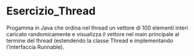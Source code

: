# Esercizio_Thread
Progamma in Java che ordina nel thread un vettore di 100 elementi interi caricato randomicamente e visualizza il vettore nel main principale al termine del thread (estendendo la classe Thread e implementando l'interfaccia Runnable).
